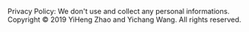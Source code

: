Privacy Policy: We don't use and collect any personal informations.
Copyright © 2019 YiHeng Zhao and Yichang Wang. All rights reserved.
